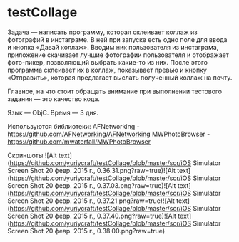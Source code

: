 testCollage
===========
  Задача — написать программу, которая склеивает коллаж из фотографий в инстаграме.
В ней при запуске есть одно поле для ввода и кнопка «Давай коллаж». Вводим ник пользователя из инстаграма, приложение скачивает лучшие фотографии пользователя и отображает фото-пикер, позволяющий выбрать какие-то из них.
После этого программа склеивает их в коллаж, показывает превью и кнопку «Отправить», которая предлагает выслать полученный коллаж на почту.

Главное, на что стоит обращать внимание при выполнении тестового задания — это качество кода.

Язык — ObjC. Время — 3 дня.

Используются библиотеки:
AFNetworking  - https://github.com/AFNetworking/AFNetworking
MWPhotoBrowser  - https://github.com/mwaterfall/MWPhotoBrowser

Скриншоты 
![Alt text](https://github.com/yuriycraft/testCollage/blob/master/scr/iOS Simulator Screen Shot 20 февр. 2015 г., 0.36.31.png?raw=true)![Alt text](https://github.com/yuriycraft/testCollage/blob/master/scr/iOS Simulator Screen Shot 20 февр. 2015 г., 0.37.03.png?raw=true)![Alt text](https://github.com/yuriycraft/testCollage/blob/master/scr/iOS Simulator Screen Shot 20 февр. 2015 г., 0.37.21.png?raw=true)![Alt text](https://github.com/yuriycraft/testCollage/blob/master/scr/iOS Simulator Screen Shot 20 февр. 2015 г., 0.37.40.png?raw=true)![Alt text](https://github.com/yuriycraft/testCollage/blob/master/scr/iOS Simulator Screen Shot 20 февр. 2015 г., 0.38.00.png?raw=true)
